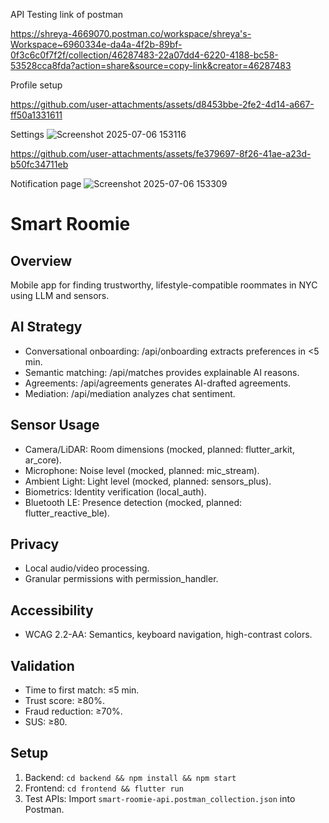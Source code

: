 
API Testing link of postman 

https://shreya-4669070.postman.co/workspace/shreya's-Workspace~6960334e-da4a-4f2b-89bf-0f3c6c0f7f2f/collection/46287483-22a07dd4-6220-4188-bc58-53528cca8fda?action=share&source=copy-link&creator=46287483


Profile setup


https://github.com/user-attachments/assets/d8453bbe-2fe2-4d14-a667-ff50a1331611




Settings
![Screenshot 2025-07-06 153116](https://github.com/user-attachments/assets/025032ae-fff4-4af7-9fe9-053673922d40)


https://github.com/user-attachments/assets/fe379697-8f26-41ae-a23d-b50fc34711eb


Notification page
![Screenshot 2025-07-06 153309](https://github.com/user-attachments/assets/26499177-ffb5-4192-b02b-09a266a4a1fb)


# Smart Roomie
## Overview
Mobile app for finding trustworthy, lifestyle-compatible roommates in NYC using LLM and sensors.

## AI Strategy
- Conversational onboarding: /api/onboarding extracts preferences in <5 min.
- Semantic matching: /api/matches provides explainable AI reasons.
- Agreements: /api/agreements generates AI-drafted agreements.
- Mediation: /api/mediation analyzes chat sentiment.

## Sensor Usage
- Camera/LiDAR: Room dimensions (mocked, planned: flutter_arkit, ar_core).
- Microphone: Noise level (mocked, planned: mic_stream).
- Ambient Light: Light level (mocked, planned: sensors_plus).
- Biometrics: Identity verification (local_auth).
- Bluetooth LE: Presence detection (mocked, planned: flutter_reactive_ble).

## Privacy
- Local audio/video processing.
- Granular permissions with permission_handler.

## Accessibility
- WCAG 2.2-AA: Semantics, keyboard navigation, high-contrast colors.

## Validation
- Time to first match: ≤5 min.
- Trust score: ≥80%.
- Fraud reduction: ≥70%.
- SUS: ≥80.

## Setup
1. Backend: `cd backend && npm install && npm start`
2. Frontend: `cd frontend && flutter run`
3. Test APIs: Import `smart-roomie-api.postman_collection.json` into Postman.
